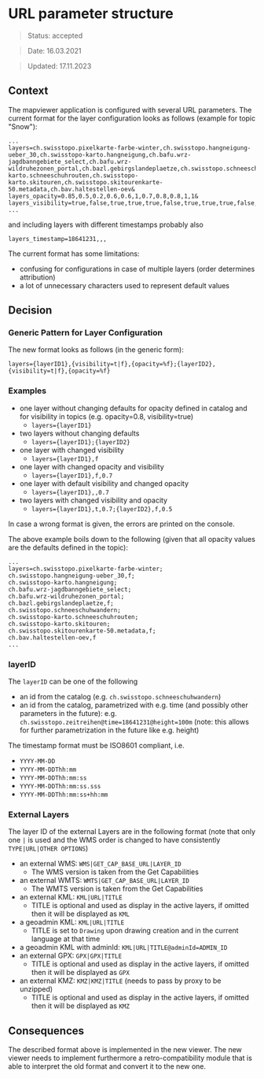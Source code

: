 # URL parameter structure

> Status: accepted

> Date: 16.03.2021

> Updated: 17.11.2023

## Context

The mapviewer application is configured with several URL parameters. The current format for the layer configuration looks as follows (example for topic "Snow"):

```text
...
layers=ch.swisstopo.pixelkarte-farbe-winter,ch.swisstopo.hangneigung-ueber_30,ch.swisstopo-karto.hangneigung,ch.bafu.wrz-jagdbanngebiete_select,ch.bafu.wrz-wildruhezonen_portal,ch.bazl.gebirgslandeplaetze,ch.swisstopo.schneeschuhwandern,ch.swisstopo-karto.schneeschuhrouten,ch.swisstopo-karto.skitouren,ch.swisstopo.skitourenkarte-50.metadata,ch.bav.haltestellen-oev&
layers_opacity=0.85,0.5,0.2,0.6,0.6,1,0.7,0.8,0.8,1,1&
layers_visibility=true,false,true,true,true,false,true,true,true,false,false
...
```

and including layers with different timestamps probably also

```text
layers_timestamp=18641231,,,
```

The current format has some limitations:

- confusing for configurations in case of multiple layers (order determines attribution)
- a lot of unnecessary characters used to represent default values

## Decision

### Generic Pattern for Layer Configuration

The new format looks as follows (in the generic form):

```text
layers={layerID1},{visibility=t|f},{opacity=%f};{layerID2},{visibility=t|f},{opacity=%f}
```

### Examples

- one layer without changing defaults for opacity defined in catalog and for visibility in topics (e.g. opacity=0.8, visibility=true)
  - `layers={layerID1}`
- two layers without changing defaults
  - `layers={layerID1};{layerID2}`
- one layer with changed visibility
  - `layers={layerID1},f`
- one layer with changed opacity and visibility
  - `layers={layerID1},f,0.7`
- one layer with default visibility and changed opacity
  - `layers={layerID1},,0.7`
- two layers with changed visibility and opacity
  - `layers={layerID1},t,0.7;{layerID2},f,0.5`

In case a wrong format is given, the errors are printed on the console.

The above example boils down to the following (given that all opacity values are the defaults defined in the topic):

```text
...
layers=ch.swisstopo.pixelkarte-farbe-winter;
ch.swisstopo.hangneigung-ueber_30,f;
ch.swisstopo-karto.hangneigung;
ch.bafu.wrz-jagdbanngebiete_select;
ch.bafu.wrz-wildruhezonen_portal;
ch.bazl.gebirgslandeplaetze,f;
ch.swisstopo.schneeschuhwandern;
ch.swisstopo-karto.schneeschuhrouten;
ch.swisstopo-karto.skitouren;
ch.swisstopo.skitourenkarte-50.metadata,f;
ch.bav.haltestellen-oev,f
...
```

### layerID

The `layerID` can be one of the following

- an id from the catalog (e.g. `ch.swisstopo.schneeschuhwandern`)
- an id from the catalog, parametrized with e.g. time (and possibly other parameters in the future): e.g. `ch.swisstopo.zeitreihen@time=18641231@height=100m` (note: this allows for further parametrization in the future like e.g. height)

The timestamp format must be ISO8601 compliant, i.e.

- `YYYY-MM-DD`
- `YYYY-MM-DDThh:mm`
- `YYYY-MM-DDThh:mm:ss`
- `YYYY-MM-DDThh:mm:ss.sss`
- `YYYY-MM-DDThh:mm:ss+hh:mm`

### External Layers

The layer ID of the external Layers are in the following format (note that only one `|` is used and the WMS order is changed to have consistently `TYPE|URL|OTHER OPTIONS`)

- an external WMS: `WMS|GET_CAP_BASE_URL|LAYER_ID`
  - The WMS version is taken from the Get Capabilities
- an external WMTS: `WMTS|GET_CAP_BASE_URL|LAYER_ID`
  - The WMTS version is taken from the Get Capabilities
- an external KML: `KML|URL|TITLE`
  - TITLE is optional and used as display in the active layers, if omitted then it will be displayed as `KML`
- a geoadmin KML: `KML|URL|TITLE`
  - TITLE is set to `Drawing` upon drawing creation and in the current language at that time
- a geoadmin KML with adminId: `KML|URL|TITLE@adminId=ADMIN_ID`
- an external GPX: `GPX|GPX|TITLE`
  - TITLE is optional and used as display in the active layers, if omitted then it will be displayed as `GPX`
- an external KMZ: `KMZ|KMZ|TITLE` (needs to pass by proxy to be unzipped)
  - TITLE is optional and used as display in the active layers, if omitted then it will be displayed as `KMZ`

## Consequences

The described format above is implemented in the new viewer. The new viewer needs to implement furthermore a retro-compatibility module that is able to interpret the old format and convert it to the new one.
